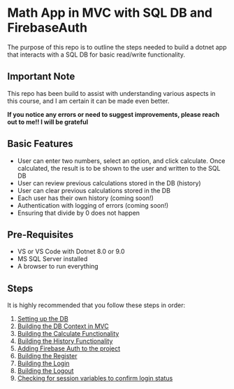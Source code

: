 # Math App in MVC with SQL DB and FirebaseAuth

The purpose of this repo is to outline the steps needed to build a dotnet app that interacts with a SQL DB for basic read/write functionality.

## Important Note
This repo has been build to assist with understanding various aspects in this course, and I am certain it can be made even better.

**If you notice any errors or need to suggest improvements, please reach out to me!! I will be grateful**

## Basic Features
* User can enter two numbers, select an option, and click calculate. Once calculated, the result is to be shown to the user and written to the SQL DB
* User can review previous calculations stored in the DB (history)
* User can clear previous calculations stored in the DB
* Each user has their own history (coming soon!)
* Authentication with logging of errors (coming soon!)
* Ensuring that divide by 0 does not happen

## Pre-Requisites
* VS or VS Code with Dotnet 8.0 or 9.0
* MS SQL Server installed
* A browser to run everything

## Steps

It is highly recommended that you follow these steps in order:
1. [Setting up the DB](/Guides/SettingUpDB.md)
1. [Building the DB Context in MVC](/Guides/BuildingDBContext.md)
1. [Building the Calculate Functionality](/Guides/BuildingCalculate.md)
1. [Building the History Functionality](/Guides/BuildingHistory.md)
1. [Adding Firebase Auth to the project](/Guides/AddingAuth.md)
1. [Building the Register](/Guides/AddingRegister.md)
1. [Building the Login](/Guides/AddingLogin.md)
1. [Building the Logout](/Guides/AddingLogout.md)
1. [Checking for session variables to confirm login status](/Guides/CheckingSessions.md)